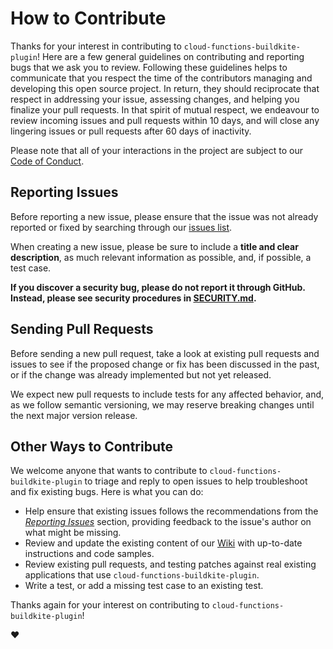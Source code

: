 # How to Contribute

Thanks for your interest in contributing to `cloud-functions-buildkite-plugin`! Here are a few general guidelines on contributing and
reporting bugs that we ask you to review. Following these guidelines helps to communicate that you respect the time of
the contributors managing and developing this open source project. In return, they should reciprocate that respect in
addressing your issue, assessing changes, and helping you finalize your pull requests. In that spirit of mutual respect,
we endeavour to review incoming issues and pull requests within 10 days, and will close any lingering issues or pull
requests after 60 days of inactivity.

Please note that all of your interactions in the project are subject to our [Code of Conduct](CODE_OF_CONDUCT.md).

## Reporting Issues

Before reporting a new issue, please ensure that the issue was not already reported or fixed by searching through our
[issues list](https://github.com/wayfair-incubator/cloud-functions-buildkite-plugin/issues).

When creating a new issue, please be sure to include a **title and clear description**, as much relevant information as
possible, and, if possible, a test case.

**If you discover a security bug, please do not report it through GitHub. Instead, please see security procedures in
[SECURITY.md](SECURITY.md).**

## Sending Pull Requests

Before sending a new pull request, take a look at existing pull requests and issues to see if the proposed change or fix
has been discussed in the past, or if the change was already implemented but not yet released.

We expect new pull requests to include tests for any affected behavior, and, as we follow semantic versioning, we may
reserve breaking changes until the next major version release.

## Other Ways to Contribute

We welcome anyone that wants to contribute to `cloud-functions-buildkite-plugin` to triage and reply to open issues to help troubleshoot
and fix existing bugs. Here is what you can do:

* Help ensure that existing issues follows the recommendations from the _[Reporting Issues](#reporting-issues)_ section,
  providing feedback to the issue's author on what might be missing.
* Review and update the existing content of our [Wiki](https://github.com/wayfair-incubator/cloud-functions-buildkite-plugin/wiki) with up-to-date
  instructions and code samples.
* Review existing pull requests, and testing patches against real existing applications that use `cloud-functions-buildkite-plugin`.
* Write a test, or add a missing test case to an existing test.

Thanks again for your interest on contributing to `cloud-functions-buildkite-plugin`!

:heart:
